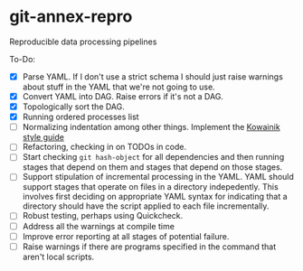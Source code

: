# git-annex-repro
Reproducible data processing pipelines

To-Do:
- [x] Parse YAML. If I don't use a strict schema I should just raise warnings about stuff in the YAML that we're not going to use.
- [x] Convert YAML into DAG. Raise errors if it's not a DAG.
- [x] Topologically sort the DAG.
- [x] Running ordered processes list
- [ ] Normalizing indentation among other things. Implement the [Kowainik style guide](https://kowainik.github.io/posts/2019-02-06-style-guide)
- [ ] Refactoring, checking in on TODOs in code.
- [ ] Start checking `git hash-object` for all dependencies and then running stages that depend on them and stages that depend on those stages.
- [ ] Support stipulation of incremental processing in the YAML. YAML should support stages that operate on files in a directory indepedently. This involves first deciding on appropriate YAML syntax for indicating that a directory should have the script applied to each file incrementally.
- [ ] Robust testing, perhaps using Quickcheck.
- [ ] Address all the warnings at compile time
- [ ] Improve error reporting at all stages of potential failure.
- [ ] Raise warnings if there are programs specified in the command that aren't local scripts.

